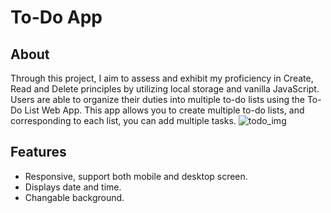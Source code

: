# To-Do App

## About
Through this project, I aim to assess and exhibit my proficiency in Create, Read and Delete principles by utilizing local storage and vanilla JavaScript. Users are able to organize their duties into multiple to-do lists using the To-Do List Web App. This app allows you to create multiple to-do lists, and corresponding to each list, you can add multiple tasks.
![todo_img](https://github.com/Aman4017/To-Do-App/assets/108785124/ab0c717a-569f-4ee2-823c-810afc1ce77f)

## Features

- Responsive, support both mobile and desktop screen.
- Displays date and time.
- Changable background.
